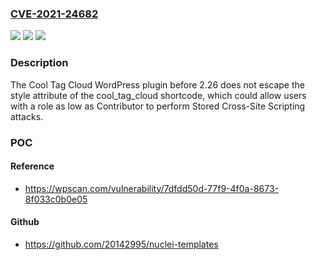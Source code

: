 ### [CVE-2021-24682](https://cve.mitre.org/cgi-bin/cvename.cgi?name=CVE-2021-24682)
![](https://img.shields.io/static/v1?label=Product&message=Cool%20Tag%20Cloud&color=blue)
![](https://img.shields.io/static/v1?label=Version&message=2.26%3C%202.26%20&color=brighgreen)
![](https://img.shields.io/static/v1?label=Vulnerability&message=CWE-79%20Cross-site%20Scripting%20(XSS)&color=brighgreen)

### Description

The Cool Tag Cloud WordPress plugin before 2.26 does not escape the style attribute of the cool_tag_cloud shortcode, which could allow users with a role as low as Contributor to perform Stored Cross-Site Scripting attacks.

### POC

#### Reference
- https://wpscan.com/vulnerability/7dfdd50d-77f9-4f0a-8673-8f033c0b0e05

#### Github
- https://github.com/20142995/nuclei-templates

